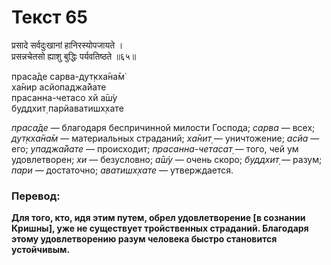 # Текст 65

प्रसादे सर्वदुःखानां हानिरस्योपजायते ।  
प्रसन्नचेतसो ह्याशु बुद्धिः पर्यवतिष्ठते ॥६५॥

праса̄де сарва-дут̣кха̄на̄м̇  
ха̄нир асйопаджа̄йате  
прасанна-четасо хй а̄ш́у  
буддхит̣ парйаватишх̣хате

_праса̄де_ — благодаря беспричинной милости Господа; _сарва_ — всех; _дут̣кха̄на̄м_ — материальных страданий; _ха̄нит̣_ — уничтожение; _асйа_ — его; _упаджа̄йате_ — происходит; _прасанна-четасат̣_ — того, чей ум удовлетворен; _хи_ — безусловно; _а̄ш́у_ — очень скоро; _буддхит̣_ — разум; _пари_ — достаточно; _аватишх̣хате_ — утверждается.

### Перевод:

**Для того, кто, идя этим путем, обрел удовлетворение [в сознании Кришны], уже не существует тройственных страданий. Благодаря этому удовлетворению разум человека быстро становится устойчивым.**